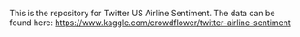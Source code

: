 This is the repository for Twitter US Airline Sentiment.
The data can be found here: https://www.kaggle.com/crowdflower/twitter-airline-sentiment
